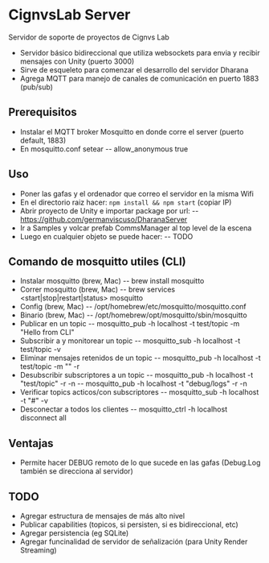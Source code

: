 # CignvsLab Server
Servidor de soporte de proyectos de Cignvs Lab

- Servidor básico bidireccional que utiliza websockets para envia y recibir mensajes con Unity (puerto 3000)
- Sirve de esqueleto para comenzar el desarrollo del servidor Dharana
- Agrega MQTT para manejo de canales de comunicación en puerto 1883 (pub/sub)

## Prerequisitos
- Instalar el MQTT broker Mosquitto en donde corre el server (puerto default, 1883)
- En mosquitto.conf setear
-- allow_anonymous true

## Uso
- Poner las gafas y el ordenador que correo el servidor en la misma Wifi
- En el directorio raiz hacer: `npm install && npm start` (copiar IP)
- Abrir proyecto de Unity e importar package por url:
-- https://github.com/germanviscuso/DharanaServer
- Ir a Samples y volcar prefab CommsManager al top level de la escena
- Luego en cualquier objeto se puede hacer:
-- TODO

## Comando de mosquitto utiles (CLI)
- Instalar mosquitto (brew, Mac)
-- brew install mosquitto
- Correr mosquitto (brew, Mac)
-- brew services <start|stop|restart|status> mosquitto
- Config (brew, Mac)
-- /opt/homebrew/etc/mosquitto/mosquitto.conf
- Binario (brew, Mac)
-- /opt/homebrew/opt/mosquitto/sbin/mosquitto
- Publicar en un topic
-- mosquitto_pub -h localhost -t test/topic -m "Hello from CLI"
- Subscribir a y monitorear un topic
-- mosquitto_sub -h localhost -t test/topic -v
- Eliminar mensajes retenidos de un topic
-- mosquitto_pub -h localhost -t test/topic -m "" -r
- Desubscribir subscriptores a un topic
-- mosquitto_pub -h localhost -t "test/topic" -r -n
-- mosquitto_pub -h localhost -t "debug/logs" -r -n
- Verificar topics acticos/con subscriptores
-- mosquitto_sub -h localhost -t "#" -v
- Desconectar a todos los clientes
-- mosquitto_ctrl -h localhost disconnect all

## Ventajas
- Permite hacer DEBUG remoto de lo que sucede en las gafas (Debug.Log también se direcciona al servidor)

## TODO
- Agregar estructura de mensajes de más alto nivel
- Publicar capabilities (topicos, si persisten, si es bidireccional, etc)
- Agregar persistencia (eg SQLite)
- Agregar funcinalidad de servidor de señalización (para Unity Render Streaming)